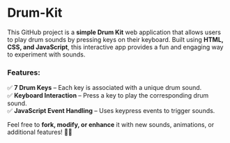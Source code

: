 # Drum-Kit

This GitHub project is a **simple Drum Kit** web application that allows users to play drum sounds by pressing keys on their keyboard. Built using **HTML, CSS, and JavaScript**, this interactive app provides a fun and engaging way to experiment with sounds.  

### **Features:**  
✅ **7 Drum Keys** – Each key is associated with a unique drum sound.  
✅ **Keyboard Interaction** – Press a key to play the corresponding drum sound.  
✅ **JavaScript Event Handling** – Uses keypress events to trigger sounds.   

Feel free to **fork, modify, or enhance** it with new sounds, animations, or additional features! 🚀🥁
